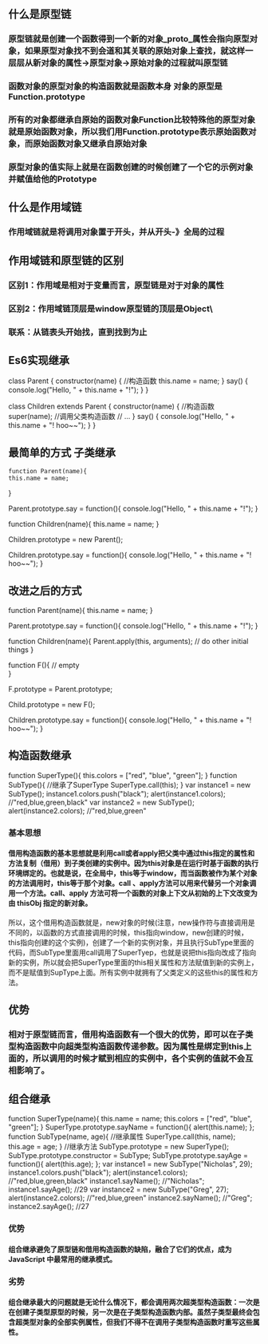 ## 什么是原型链
### 原型链就是创建一个函数得到一个新的对象_proto_属性会指向原型对象，如果原型对象找不到会道和其关联的原始对象上查找，就这样一层层从新对象的属性->原型对象->原始对象的过程就叫原型链
### 函数对象的原型对象的构造函数就是函数本身 对象的原型是 Function.prototype
### 所有的对象都继承自原始的函数对象Function比较特殊他的原型对象就是原始函数对象，所以我们用Function.prototype表示原始函数对象，而原始函数对象又继承自原始对象
### 原型对象的值实际上就是在函数创建的时候创建了一个它的示例对象并赋值给他的Prototype

## 什么是作用域链
### 作用域链就是将调用对象置于开头，并从开头-》全局的过程

## 作用域链和原型链的区别
### 区别1：作用域是相对于变量而言，原型链是对于对象的属性
### 区别2：作用域链顶层是window原型链的顶层是Object\
### 联系：从链表头开始找，直到找到为止

## Es6实现继承
class Parent {
    constructor(name) { //构造函数
          this.name = name;
    }
    say() {
          console.log("Hello, " + this.name + "!");
    }
}

class Children extends Parent {
    constructor(name) { //构造函数
        super(name);    //调用父类构造函数
        // ...
    }
    say() {
          console.log("Hello, " + this.name + "! hoo~~");
    }
}

## 最简单的方式 子类继承
    function Parent(name){
    this.name = name;
}

Parent.prototype.say = function(){
    console.log("Hello, " + this.name + "!");
}

function Children(name){
    this.name = name;
}

Children.prototype = new Parent();

Children.prototype.say = function(){
    console.log("Hello, " + this.name + "! hoo~~");
}
## 改进之后的方式
function Parent(name){
    this.name = name;
}

Parent.prototype.say = function(){
    console.log("Hello, " + this.name + "!");
}

function Children(name){
    Parent.apply(this, arguments);
    // do other initial things
}

function F(){  // empty  
}

F.prototype = Parent.prototype;

Child.prototype = new F();

Children.prototype.say = function(){
    console.log("Hello, " + this.name + "! hoo~~");
}

## 构造函数继承
function SuperType(){
  this.colors = ["red", "blue", "green"];
}
function SubType(){
   //继承了SuperType
  SuperType.call(this);
}
var instance1 = new SubType();
instance1.colors.push("black");
alert(instance1.colors); //"red,blue,green,black"
var instance2 = new SubType();
alert(instance2.colors); //"red,blue,green"


### 基本思想
#### 借用构造函数的基本思想就是利用call或者apply把父类中通过this指定的属性和方法复制（借用）到子类创建的实例中。因为this对象是在运行时基于函数的执行环境绑定的。也就是说，在全局中，this等于window，而当函数被作为某个对象的方法调用时，this等于那个对象。call 、apply方法可以用来代替另一个对象调用一个方法。call、apply 方法可将一个函数的对象上下文从初始的上下文改变为由 thisObj 指定的新对象。 　　

所以，这个借用构造函数就是，new对象的时候(注意，new操作符与直接调用是不同的，以函数的方式直接调用的时候，this指向window，new创建的时候，this指向创建的这个实例)，创建了一个新的实例对象，并且执行SubType里面的代码，而SubType里面用call调用了SuperTyep，也就是说把this指向改成了指向新的实例，所以就会把SuperType里面的this相关属性和方法赋值到新的实例上，而不是赋值到SupType上面。所有实例中就拥有了父类定义的这些this的属性和方法。

## 优势
### 相对于原型链而言，借用构造函数有一个很大的优势，即可以在子类型构造函数中向超类型构造函数传递参数。因为属性是绑定到this上面的，所以调用的时候才赋到相应的实例中，各个实例的值就不会互相影响了。

## 组合继承
function SuperType(name){
  this.name = name;
  this.colors = ["red", "blue", "green"];
}
SuperType.prototype.sayName = function(){
   alert(this.name);
};
function SubType(name, age){
//继承属性
  SuperType.call(this, name);
  this.age = age;
}
//继承方法
SubType.prototype = new SuperType();
SubType.prototype.constructor = SubType;
SubType.prototype.sayAge = function(){
alert(this.age);
};
var instance1 = new SubType("Nicholas", 29);
instance1.colors.push("black");
alert(instance1.colors); //"red,blue,green,black"
instance1.sayName(); //"Nicholas";
instance1.sayAge(); //29
var instance2 = new SubType("Greg", 27);
alert(instance2.colors); //"red,blue,green"
instance2.sayName(); //"Greg";
instance2.sayAge(); //27
### 优势

#### 组合继承避免了原型链和借用构造函数的缺陷，融合了它们的优点，成为JavaScript 中最常用的继承模式。

### 劣势

#### 组合继承最大的问题就是无论什么情况下，都会调用两次超类型构造函数：一次是在创建子类型原型的时候，另一次是在子类型构造函数内部。虽然子类型最终会包含超类型对象的全部实例属性，但我们不得不在调用子类型构造函数时重写这些属性。